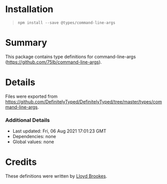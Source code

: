 # Installation
> `npm install --save @types/command-line-args`

# Summary
This package contains type definitions for command-line-args (https://github.com/75lb/command-line-args).

# Details
Files were exported from https://github.com/DefinitelyTyped/DefinitelyTyped/tree/master/types/command-line-args.

### Additional Details
 * Last updated: Fri, 06 Aug 2021 17:01:23 GMT
 * Dependencies: none
 * Global values: none

# Credits
These definitions were written by [Lloyd Brookes](https://github.com/75lb).
